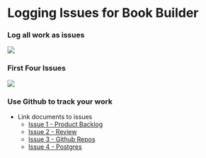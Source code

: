 # Logging Issues for Book Builder

### Log all work as issues

![](img/gh-no-issues.png)


### First Four Issues

![](img/gh-issues.png)


### Use Github to track your work

* Link documents to issues
    * [Issue 1 - Product Backlog](https://github.com/Mark-Seaman/Book-Builder/issues/1)
    * [Issue 2 - Review](https://github.com/Mark-Seaman/Book-Builder/issues/2)
    * [Issue 3 - Github Repos](https://github.com/Mark-Seaman/Book-Builder/issues/3)
    * [Issue 4 - Postgres](https://github.com/Mark-Seaman/Book-Builder/issues/4)


